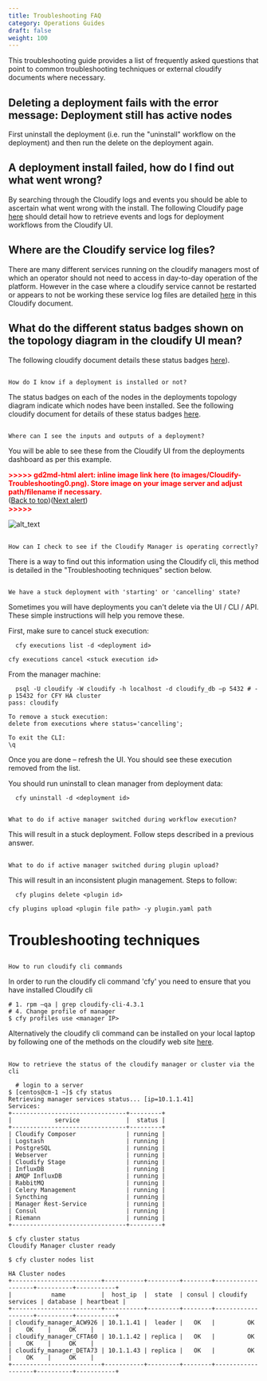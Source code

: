 ```yaml
---
title: Troubleshooting FAQ
category: Operations Guides
draft: false
weight: 100
---
```

This troubleshooting guide provides a list of frequently asked questions that point to common troubleshooting techniques or external cloudify documents where necessary.

## Deleting a deployment fails with the error message: **Deployment still has active nodes**

First uninstall the deployment (i.e. run the "uninstall" workflow on the deployment) and then run the delete on the deployment again.


## A deployment install failed, how do I find out what went wrong?

By searching through the Cloudify logs and events you should be able to ascertain what went wrong with the install.  The following Cloudify page [here](https://docs.cloudify.co/latest/working_with/console/deployments-page/) should detail how to retrieve events and logs for deployment workflows from the Cloudify UI.


## Where are the Cloudify service log files?

There are many different services running on the cloudify managers most of which an operator should not need to access in day-to-day operation of the platform.  However in the case where a cloudify service cannot be restarted or appears to not be working these service log files are detailed [here](https://docs.cloudify.co/latest/working_with/manager/service-logs/) in this Cloudify document.


## What do the different status badges shown on the topology diagram in the cloudify UI mean?

The following cloudify document details these status badges [here](https://docs.cloudify.co/latest/working_with/console/deployments-page/)).


## 
    How do I know if a deployment is installed or not?

The status badges on each of the nodes in the deployments topology diagram indicate which nodes have been installed.  See the following cloudify document for details of these status badges [here](https://docs.cloudify.co/latest/working_with/console/deployments-page/).


## 
    Where can I see the inputs and outputs of a deployment?

You will be able to see these from the Cloudify UI from the deployments dashboard as per this example.



<p id="gdcalert1" ><span style="color: red; font-weight: bold">>>>>>  gd2md-html alert: inline image link here (to images/Cloudify-Troubleshooting0.png). Store image on your image server and adjust path/filename if necessary. </span><br>(<a href="#">Back to top</a>)(<a href="#gdcalert2">Next alert</a>)<br><span style="color: red; font-weight: bold">>>>>> </span></p>


![alt_text](images/Cloudify-Troubleshooting0.png "image_tooltip")
 


## 
    How can I check to see if the Cloudify Manager is operating correctly?

There is a way to find out this information using the Cloudify cli, this method is detailed in the "Troubleshooting techniques" section below.


## 
    We have a stuck deployment with 'starting' or 'cancelling' state?

Sometimes you will have deployments you can't delete via the UI / CLI / API. These simple instructions will help you remove these.

First, make sure to cancel stuck execution:


```
  cfy executions list -d <deployment id>

cfy executions cancel <stuck execution id>

```


From the manager machine:


```
  psql -U cloudify -W cloudify -h localhost -d cloudify_db –p 5432 # -p 15432 for CFY HA cluster
pass: cloudify

To remove a stuck execution:
delete from executions where status='cancelling';

To exit the CLI:
\q

```


Once you are done – refresh the UI. You should see these execution removed from the list.

You should run uninstall to clean manager from deployment data:


```
  cfy uninstall -d <deployment id>

```



## 
    What to do if active manager switched during workflow execution?

This will result in a stuck deployment. Follow steps described in a previous answer.


## 
    What to do if active manager switched during plugin upload?

This will result in an inconsistent plugin management. Steps to follow:


```
  cfy plugins delete <plugin id>

cfy plugins upload <plugin file path> -y plugin.yaml path

```



# Troubleshooting techniques


## 
    How to run cloudify cli commands

In order to run the cloudify cli command 'cfy' you need to ensure that you have installed Cloudify cli


```
# 1. rpm –qa | grep cloudify-cli-4.3.1
# 4. Change profile of manager
$ cfy profiles use <manager IP>

```


Alternatively the cloudify cli command can be installed on your local laptop by following one of the methods on the cloudify web site [here](http://docs.getcloudify.org/4.3.0/installation/from-packages/).


## 
    How to retrieve the status of the cloudify manager or cluster via the cli


```
  # login to a server
$ [centos@cm-1 ~]$ cfy status
Retrieving manager services status... [ip=10.1.1.41]
Services:
+--------------------------------+---------+
|            service             |  status |
+--------------------------------+---------+
| Cloudify Composer              | running |
| Logstash                       | running |
| PostgreSQL                     | running |
| Webserver                      | running |
| Cloudify Stage                 | running |
| InfluxDB                       | running |
| AMQP InfluxDB                  | running |
| RabbitMQ                       | running |
| Celery Management              | running |
| Syncthing                      | running |
| Manager Rest-Service           | running |
| Consul                         | running |
| Riemann                        | running |
+--------------------------------+---------+

$ cfy cluster status
Cloudify Manager cluster ready

$ cfy cluster nodes list

HA Cluster nodes
+-------------------------+-----------+---------+--------+-------------------+----------+-----------+
|           name          |  host_ip  |  state  | consul | cloudify services | database | heartbeat |
+-------------------------+-----------+---------+--------+-------------------+----------+-----------+
| cloudify_manager_ACW926 | 10.1.1.41 |  leader |   OK   |         OK        |    OK    |     OK    |
| cloudify_manager_CFTA60 | 10.1.1.42 | replica |   OK   |         OK        |    OK    |     OK    |
| cloudify_manager_DETA73 | 10.1.1.43 | replica |   OK   |         OK        |    OK    |     OK    |
+-------------------------+-----------+---------+--------+-------------------+----------+-----------+
```

